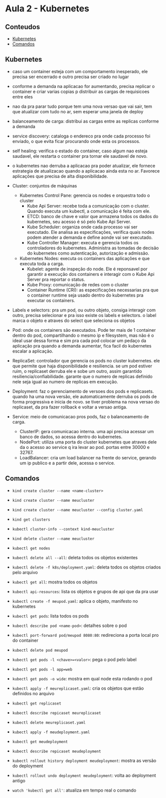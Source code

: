 # Aula 2 - Kubernetes

## Conteudos

- [Kubernetes](#kubernetes)
- [Comandos](#comandos)

## Kubernetes

- caso um container esteja com um comportamento inesperado, ele precisa ser encerrado e outro precisa ser criado no lugar
- conforme a demanda na aplicacao for aumentando, precisa replicar o container e criar varias copias p distribuir as cargas de requisicoes entre eles
- nao da pra parar tudo porque tem uma nova versao que vai sair, tem que atualizar com tudo no ar, sem esperar uma janela de deploy

- balanceamento de carga: distribui as cargas entre as replicas conforme a demanda
- service discovery: cataloga o endereco pra onde cada processo foi enviado, o que evita ficar procurando onde esta os processos.
- self healing: verifica o estado do container, caso algum nao esteja saudavel, ele restarta o container pra tornar ele saudavel de novo.
- o kubernetes nao derruba a aplicacao pra poder atualizar, ele fornece estrategia de atualizacao quando a aplicacao ainda esta no ar. Favorece aplicações que precisa de alta disponibilidade.

- Cluster: conjuntos de máquinas
   - Kubernetes Control Pane: gerencia os nodes e orquestra todo o cluster
      - Kube Api Server: recebe toda a comunicação com o cluster. Quando executa um kubectl, a comunicação é feita com ele.
      - ETCD: banco de chave e valor que armazena todos os dados do kubernetes, seu acesso é só pelo Kube Api Server.
      - Kube Scheduler: organiza onde cada processo vai ser executado. Ele analisa as especificações, verifica quais nodes podem atender a demanda e define aonde vai ser executado.
      - Kube Controller Manager: executa e gerencia todos os controladores do kubernetes. Administra as tomadas de decisão do kubernetes como autenticação, autorização e admissão.
   - Kubernetes Nodes: executa os containers das aplicações e que executa toda a carga.
      - Kubelet: agente de inspeção do node. Ele é reponsavel por garantir a execução dos containers e interagir com o Kube Api Server pra reportar o status.
      - Kube Proxy: comunicação de redes com o cluster
      - Container Runtime (CRI): as especificações necessarias pra que o container runtime seja usado dentro do kubernetes pra executar os containers.

- Labels e selectors: pra um pod, ou outro objeto, consiga interagir com outro, precisa selecionar e pra isso existe os labels e selectors. o label marca o objeto e atraves do select que seleciona os objetos

- Pod: onde os containers são executados. Pode ter mais de 1 container dentro do pod, compartilhando o mesmo ip e filesystem, mas não é o ideal usar dessa forma e sim pra cada pod colocar um pedaço da aplicação pra quando a demanda aumentar, fica facil do kubernetes escalar a aplicação.
- ReplicaSet: controlador que gerencia os pods no cluster kubernetes. ele que permite que haja disponibilidade e resiliencia. se um pod estiver ruim, o replicaset derruba ele e sobe um outro, assim garantido resiliencia/confiabilidade. garante que o numero de replicas definido nele seja igual ao numero de replicas em execução.
- Deployment: faz o gerenciamento de versoes dos pods e replicasets. quando ha uma nova versão, ele automaticamente derruba os pods de forma progressiva e inicia de novo. se tiver problema na nova versao do replicaset, da pra fazer rollback e voltar a versao antiga.
- Service: meio de comunicacao pros pods, faz o balanceamento de carga. 
   - ClusterIP: gera comunicacao interna. uma api precisa acessar um banco de dados, so acessa dentro do kubernetes.
   - NodePort: utiliza uma porta do cluster kubernetes que atraves dele da o acesso ao service q ira levar ao pod. portas entre 30000 e 32767.
   - LoadBalancer: cria um load balancer na frente do service, gerando um ip publico e a partir dele, acessa o service.

## Comandos

- `kind create cluster --name <name-cluster>`
- `kind create cluster --name meucluster`
- `kind create cluster --name meucluster --config cluster.yaml`
- `kind get clusters`
- `kubectl cluster-info --context kind-meucluster`
- `kind delete cluster --name meucluster`

- `kubectl get nodes`
- `kubectl delete all --all`: deleta todos os objetos existentes
- `kubectl delete -f k8s/deployment.yaml`: deleta todos os objetos criados pelo arquivo
- `kubectl get all`: mostra todos os objetos

- `kubectl api-resources`: lista os objetos e grupos de api que da pra usar

- `kubectl create -f meupod.yaml`: aplica o objeto, manifesto no kubernetes
- `kubectl get pods`: lista todos os pods
- `kubectl describe pod <name-pod>`: detalhes sobre o pod
- `kubectl port-forward pod/meupod 8080:80`: redireciona a porta local pro do container
- `kubectl delete pod meupod`
- `kubectl get pods -l <chave>=<valor>`: pega o pod pelo label
- `kubectl get pods -l app=web`
- `kubectl get pods -o wide`: mostra em qual node esta rodando o pod

- `kubectl apply -f meureplicaset.yaml`: cria os objetos que estão definidos no arquivo
- `kubectl get replicaset`
- `kubectl describe repicaset meureplicaset`
- `kubectl delete meureplicaset.yaml`

- `kubectl apply -f meudeployment.yaml`
- `kubectl get meudeployment`
- `kubectl describe repicaset meudeployment`
- `kubectl rollout history deployment meudeployment`: mostra as versão do deployment
- `kubectl rollout undo deployment meudeployment`: volta ao deployment antigo

- `watch 'kubectl get all'`: atualiza em tempo real o comando
